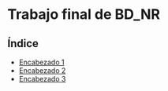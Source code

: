 # Trabajo final de BD_NR

## Índice

- [Encabezado 1](#encabezado-1)
- [Encabezado 2](#encabezado-2)
- [Encabezado 3](#encabezado-3)



